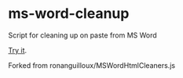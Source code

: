 # ms-word-cleanup
<p>Script for cleaning up on paste from MS Word</p>
<p><a href="https://alboss.github.io/ms-word-cleanup/" target="cleanup">Try it</a>.</p>

<p>Forked from ronanguilloux/MSWordHtmlCleaners.js</p>
